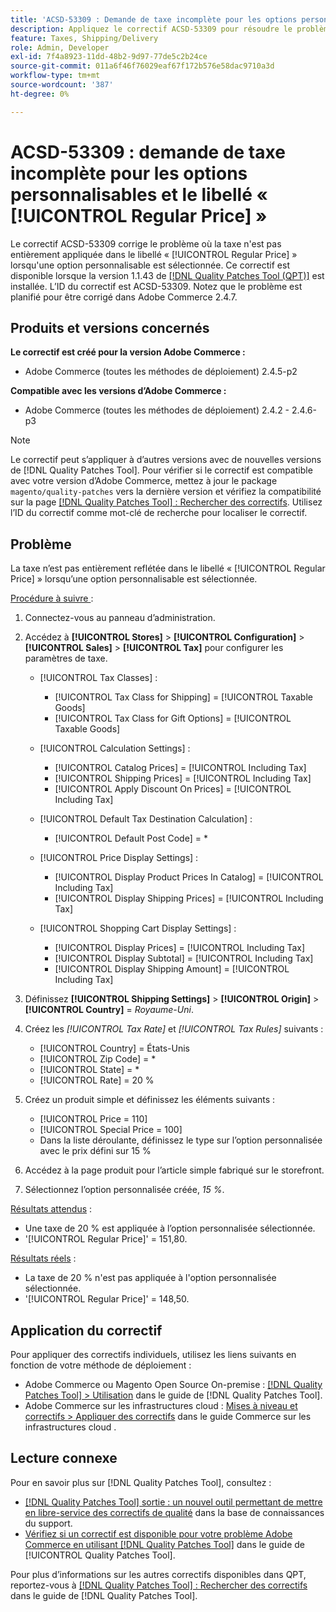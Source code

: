```yaml
---
title: 'ACSD-53309 : Demande de taxe incomplète pour les options personnalisables et le libellé de [!UICONTROL Regular Price]'
description: Appliquez le correctif ACSD-53309 pour résoudre le problème d’Adobe Commerce où la taxe n’est pas entièrement appliquée dans le libellé « [!UICONTROL Regular Price] » lorsqu’une option personnalisable est sélectionnée.
feature: Taxes, Shipping/Delivery
role: Admin, Developer
exl-id: 7f4a8923-11dd-48b2-9d97-77de5c2b24ce
source-git-commit: 011a6f46f76029eaf67f172b576e58dac9710a3d
workflow-type: tm+mt
source-wordcount: '387'
ht-degree: 0%

---
```


# ACSD-53309 : demande de taxe incomplète pour les options personnalisables et le libellé « [!UICONTROL Regular Price] »

Le correctif ACSD-53309 corrige le problème où la taxe n&#39;est pas entièrement appliquée dans le libellé « [!UICONTROL Regular Price] » lorsqu&#39;une option personnalisable est sélectionnée. Ce correctif est disponible lorsque la version 1.1.43 de [[!DNL Quality Patches Tool (QPT)]](https://experienceleague.adobe.com/fr/docs/commerce-operations/tools/quality-patches-tool/quality-patches-tool-to-self-serve-quality-patches) est installée. L’ID du correctif est ACSD-53309. Notez que le problème est planifié pour être corrigé dans Adobe Commerce 2.4.7.

## Produits et versions concernés

**Le correctif est créé pour la version Adobe Commerce :**

* Adobe Commerce (toutes les méthodes de déploiement) 2.4.5-p2

**Compatible avec les versions d’Adobe Commerce :**

* Adobe Commerce (toutes les méthodes de déploiement) 2.4.2 - 2.4.6-p3

>[!NOTE]
>
>Le correctif peut s’appliquer à d’autres versions avec de nouvelles versions de [!DNL Quality Patches Tool]. Pour vérifier si le correctif est compatible avec votre version d’Adobe Commerce, mettez à jour le package `magento/quality-patches` vers la dernière version et vérifiez la compatibilité sur la page [[!DNL Quality Patches Tool] : Rechercher des correctifs](https://experienceleague.adobe.com/tools/commerce-quality-patches/index.html?lang=fr). Utilisez l’ID du correctif comme mot-clé de recherche pour localiser le correctif.

## Problème

La taxe n’est pas entièrement reflétée dans le libellé « [!UICONTROL Regular Price] » lorsqu’une option personnalisable est sélectionnée.

<u>Procédure à suivre </u> :

1. Connectez-vous au panneau d’administration.
1. Accédez à **[!UICONTROL Stores]** > **[!UICONTROL Configuration]** > **[!UICONTROL Sales]** > **[!UICONTROL Tax]** pour configurer les paramètres de taxe.

   * [!UICONTROL Tax Classes] :

      * [!UICONTROL Tax Class for Shipping] = [!UICONTROL Taxable Goods]
      * [!UICONTROL Tax Class for Gift Options] = [!UICONTROL Taxable Goods]

   * [!UICONTROL Calculation Settings] :

      * [!UICONTROL Catalog Prices] = [!UICONTROL Including Tax]
      * [!UICONTROL Shipping Prices] = [!UICONTROL Including Tax]
      * [!UICONTROL Apply Discount On Prices] = [!UICONTROL Including Tax]

   * [!UICONTROL Default Tax Destination Calculation] :

      * [!UICONTROL Default Post Code] = *

   * [!UICONTROL Price Display Settings] :

      * [!UICONTROL Display Product Prices In Catalog] = [!UICONTROL Including Tax]
      * [!UICONTROL Display Shipping Prices] = [!UICONTROL Including Tax]

   * [!UICONTROL Shopping Cart Display Settings] :

      * [!UICONTROL Display Prices] = [!UICONTROL Including Tax]
      * [!UICONTROL Display Subtotal] = [!UICONTROL Including Tax]
      * [!UICONTROL Display Shipping Amount] = [!UICONTROL Including Tax]

1. Définissez **[!UICONTROL Shipping Settings]** > **[!UICONTROL Origin]** > **[!UICONTROL Country]** = *Royaume-Uni*.

1. Créez les *[!UICONTROL Tax Rate]* et *[!UICONTROL Tax Rules]* suivants :

   * [!UICONTROL Country] = États-Unis
   * [!UICONTROL Zip Code] = *
   * [!UICONTROL State] = *
   * [!UICONTROL Rate] = 20 %
1. Créez un produit simple et définissez les éléments suivants :
   * [!UICONTROL Price = 110]
   * [!UICONTROL Special Price = 100]
   * Dans la liste déroulante, définissez le type sur l’option personnalisée avec le prix défini sur 15 %
1. Accédez à la page produit pour l’article simple fabriqué sur le storefront.
1. Sélectionnez l’option personnalisée créée, *15 %*.

<u>Résultats attendus</u> :

* Une taxe de 20 % est appliquée à l’option personnalisée sélectionnée.
* &#39;[!UICONTROL Regular Price]&#39; = 151,80.

<u>Résultats réels</u> :

* La taxe de 20 % n&#39;est pas appliquée à l&#39;option personnalisée sélectionnée.
* &#39;[!UICONTROL Regular Price]&#39; = 148,50.

## Application du correctif

Pour appliquer des correctifs individuels, utilisez les liens suivants en fonction de votre méthode de déploiement :

* Adobe Commerce ou Magento Open Source On-premise : [[!DNL Quality Patches Tool] > Utilisation](/help/tools/quality-patches-tool/usage.md) dans le guide de [!DNL Quality Patches Tool].
* Adobe Commerce sur les infrastructures cloud : [Mises à niveau et correctifs > Appliquer des correctifs](https://experienceleague.adobe.com/docs/commerce-cloud-service/user-guide/develop/upgrade/apply-patches.html?lang=fr) dans le guide Commerce sur les infrastructures cloud .

## Lecture connexe

Pour en savoir plus sur [!DNL Quality Patches Tool], consultez :

* [[!DNL Quality Patches Tool] sortie : un nouvel outil permettant de mettre en libre-service des correctifs de qualité](https://experienceleague.adobe.com/fr/docs/commerce-operations/tools/quality-patches-tool/quality-patches-tool-to-self-serve-quality-patches) dans la base de connaissances du support.
* [Vérifiez si un correctif est disponible pour votre problème Adobe Commerce en utilisant [!DNL Quality Patches Tool]](/help/tools/quality-patches-tool/patches-available-in-qpt/check-patch-for-magento-issue-with-magento-quality-patches.md) dans le guide de [!UICONTROL Quality Patches Tool].


Pour plus d’informations sur les autres correctifs disponibles dans QPT, reportez-vous à [[!DNL Quality Patches Tool] : Rechercher des correctifs](https://experienceleague.adobe.com/tools/commerce-quality-patches/index.html?lang=fr) dans le guide de [!DNL Quality Patches Tool].
